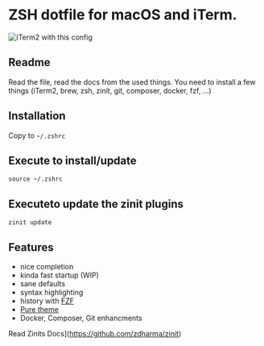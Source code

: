 # ZSH dotfile for macOS and iTerm.

![iTerm2 with this config](todo)

## Readme
Read the file, read the docs from the used things.
You need to install a few things (iTerm2, brew, zsh, zinit, git, composer, docker, fzf, ...)

## Installation
Copy to `~/.zshrc`

## Execute to install/update
```
source ~/.zshrc
```

## Executeto update the zinit plugins
```
zinit update
```

## Features
- nice completion
- kinda fast startup (WIP)
- sane defaults
- syntax highlighting
- history with [FZF](https://github.com/junegunn/fzf)
- [Pure theme](https://github.com/sindresorhus/pure)
- Docker, Composer, Git enhancments


Read Zinits Docs](https://github.com/zdharma/zinit)
